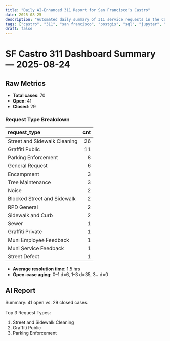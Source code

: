 ```yaml
---
title: "Daily AI-Enhanced 311 Report for San Francisco’s Castro"
date: 2025-08-25
description: "Automated daily summary of 311 service requests in the Castro neighborhood using Python, SQL, PostGIS and the smollm2:1.7b model via a local chat API."
tags: ["castro", "311", "san francisco", "postgis", "sql", "jupyter", "ai", "smollm2", "chat-api"]
draft: false
---
```


# SF Castro 311 Dashboard Summary — 2025-08-24

## Raw Metrics

- **Total cases**: 70
- **Open**:       41
- **Closed**:     29

### Request Type Breakdown

| request_type                 |   cnt |
|:-----------------------------|------:|
| Street and Sidewalk Cleaning |    26 |
| Graffiti Public              |    11 |
| Parking Enforcement          |     8 |
| General Request              |     6 |
| Encampment                   |     3 |
| Tree Maintenance             |     3 |
| Noise                        |     2 |
| Blocked Street and Sidewalk  |     2 |
| RPD General                  |     2 |
| Sidewalk and Curb            |     2 |
| Sewer                        |     1 |
| Graffiti Private             |     1 |
| Muni Employee Feedback       |     1 |
| Muni Service Feedback        |     1 |
| Street Defect                |     1 |

- **Average resolution time**: 1.5 hrs
- **Open-case aging**:           0–1 d=6, 1–3 d=35, 3+ d=0

## AI Report

Summary: 41 open vs. 29 closed cases.

Top 3 Request Types: 
1. Street and Sidewalk Cleaning
2. Graffiti Public
3. Parking Enforcement
